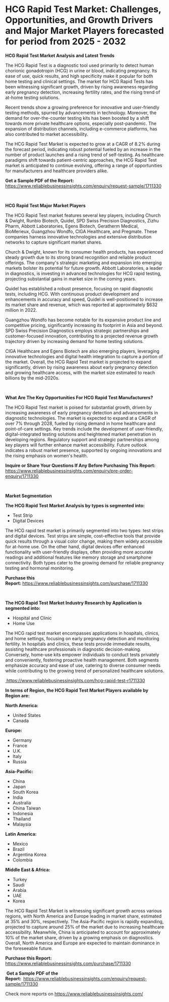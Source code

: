 <p><h1>HCG Rapid Test Market: Challenges, Opportunities, and Growth Drivers and Major Market Players forecasted for period from 2025 - 2032</h1></p><p><strong>HCG Rapid Test Market Analysis and Latest Trends</strong></p>
<p><p>The HCG Rapid Test is a diagnostic tool used primarily to detect human chorionic gonadotropin (HCG) in urine or blood, indicating pregnancy. Its ease of use, quick results, and high specificity make it popular for both home testing and clinical settings. The market for HCG Rapid Tests has been witnessing significant growth, driven by rising awareness regarding early pregnancy detection, increasing fertility rates, and the rising trend of at-home testing solutions.</p><p>Recent trends show a growing preference for innovative and user-friendly testing methods, spurred by advancements in technology. Moreover, the demand for over-the-counter testing kits has been boosted by a shift towards more private healthcare options, especially post-pandemic. The expansion of distribution channels, including e-commerce platforms, has also contributed to market accessibility.</p><p>The HCG Rapid Test Market is expected to grow at a CAGR of 8.2% during the forecast period, indicating robust potential fueled by an increase in the number of product launches and a rising trend of self-testing. As healthcare paradigms shift towards patient-centric approaches, the HCG Rapid Test market is anticipated to continue evolving, offering a range of opportunities for manufacturers and healthcare providers alike.</p></p>
<p><strong>Get a Sample PDF of the Report:&nbsp;</strong> <a href="https://www.reliablebusinessinsights.com/enquiry/request-sample/1711330?utm_campaign=84&utm_medium=2&utm_source=Github&utm_content=ia&utm_term=10012025&utm_id=hcg-rapid-test">https://www.reliablebusinessinsights.com/enquiry/request-sample/1711330</a></p>
<p>&nbsp;</p>
<p><strong>HCG Rapid Test Major Market Players</strong></p>
<p><p>The HCG Rapid Test market features several key players, including Church & Dwight, Runbio Biotech, Quidel, SPD Swiss Precision Diagnostics, Zizhu Pharm, Abbott Laboratories, Egens Biotech, Geratherm Medical, BioMerieux, Guangzhou Wondfo, CIGA Healthcare, and Pregmate. These companies harness innovative technologies and extensive distribution networks to capture significant market shares.</p><p>Church & Dwight, known for its consumer health products, has experienced steady growth due to its strong brand recognition and reliable product offerings. The company's strategic marketing and expansion into emerging markets bolster its potential for future growth. Abbott Laboratories, a leader in diagnostics, is investing in advanced technologies for HCG rapid testing, projecting substantial gains in market size in the coming years.</p><p>Quidel has established a robust presence, focusing on rapid diagnostic tests, including HCG. With continuous product development and enhancements in accuracy and speed, Quidel is well-positioned to increase its market share and revenue, which was reported at approximately $632 million in 2022.</p><p>Guangzhou Wondfo has become notable for its expansive product line and competitive pricing, significantly increasing its footprint in Asia and beyond. SPD Swiss Precision Diagnostics employs strategic partnerships and customer-focused innovation, contributing to a projected revenue growth trajectory driven by increasing demand for home testing solutions.</p><p>CIGA Healthcare and Egens Biotech are also emerging players, leveraging innovative technologies and digital health integration to capture a portion of the market. Overall, the HCG Rapid Test market is projected to expand significantly, driven by rising awareness about early pregnancy detection and growing healthcare access, with the market size estimated to reach billions by the mid-2020s.</p></p>
<p>&nbsp;</p>
<p><strong>What Are The Key Opportunities For HCG Rapid Test Manufacturers?</strong></p>
<p><p>The HCG Rapid Test market is poised for substantial growth, driven by increasing awareness of early pregnancy detection and advancements in diagnostic technologies. The market is expected to expand at a CAGR of over 7% through 2028, fueled by rising demand in home healthcare and point-of-care settings. Key trends include the development of user-friendly, digital-integrated testing solutions and heightened market penetration in developing regions. Regulatory support and strategic partnerships among key players will further enhance market accessibility. Future outlook indicates a robust market presence, supported by ongoing innovations and the rising emphasis on women's health.</p></p>
<p><strong>Inquire or Share Your Questions If Any Before Purchasing This Report:</strong> <a href="https://www.reliablebusinessinsights.com/enquiry/pre-order-enquiry/1711330?utm_campaign=84&utm_medium=2&utm_source=Github&utm_content=ia&utm_term=10012025&utm_id=hcg-rapid-test">https://www.reliablebusinessinsights.com/enquiry/pre-order-enquiry/1711330</a></p>
<p>&nbsp;</p>
<p><strong>Market Segmentation</strong></p>
<p><strong>The HCG Rapid Test Market Analysis by types is segmented into:</strong></p>
<p><ul><li>Test Strip</li><li>Digital Devices</li></ul></p>
<p><p>The HCG rapid test market is primarily segmented into two types: test strips and digital devices. Test strips are simple, cost-effective tools that provide quick results through a visual color change, making them widely accessible for at-home use. On the other hand, digital devices offer enhanced functionality with user-friendly displays, often providing more accurate readings and additional features like memory storage and smartphone connectivity. Both types cater to the growing demand for reliable pregnancy testing and hormonal monitoring.</p></p>
<p><strong>Purchase this Report:&nbsp;</strong><a href="https://www.reliablebusinessinsights.com/purchase/1711330?utm_campaign=84&utm_medium=2&utm_source=Github&utm_content=ia&utm_term=10012025&utm_id=hcg-rapid-test">https://www.reliablebusinessinsights.com/purchase/1711330</a></p>
<p>&nbsp;</p>
<p><strong>The HCG Rapid Test Market Industry Research by Application is segmented into:</strong></p>
<p><ul><li>Hospital and Clinic</li><li>Home Use</li></ul></p>
<p><p>The HCG rapid test market encompasses applications in hospitals, clinics, and home settings, focusing on early pregnancy detection and monitoring fertility. In hospitals and clinics, these tests provide immediate results, assisting healthcare professionals in diagnostic decision-making. Conversely, home-use kits empower individuals to conduct tests privately and conveniently, fostering proactive health management. Both segments emphasize accuracy and ease of use, catering to diverse consumer needs while contributing to the growing trend of personalized healthcare solutions.</p></p>
<p><a href="https://www.reliablebusinessinsights.com/hcg-rapid-test-r1711330?utm_campaign=84&utm_medium=2&utm_source=Github&utm_content=ia&utm_term=10012025&utm_id=hcg-rapid-test">&nbsp;https://www.reliablebusinessinsights.com/hcg-rapid-test-r1711330</a></p>
<p><strong>In terms of Region, the HCG Rapid Test Market Players available by Region are:</strong></p>
<p>
    <p> <strong> North America: </strong>
        <ul>
            <li>United States</li>
            <li>Canada</li>
        </ul>
        </p> 
    <p> <strong> Europe: </strong>
        <ul>
            <li>Germany</li>
            <li>France</li>
            <li>U.K.</li>
            <li>Italy</li>
            <li>Russia</li>
        </ul>
        </p> 
    <p> <strong> Asia-Pacific: </strong>
        <ul>
            <li>China</li>
            <li>Japan</li>
            <li>South Korea</li>
            <li>India</li>
            <li>Australia</li>
            <li>China Taiwan</li>
            <li>Indonesia</li>
            <li>Thailand</li>
            <li>Malaysia</li>
        </ul>
        </p> 
    <p> <strong> Latin America: </strong>
        <ul>
            <li>Mexico</li>
            <li>Brazil</li>
            <li>Argentina Korea</li>
            <li>Colombia</li>
        </ul>
        </p> 
    <p> <strong> Middle East & Africa: </strong>
        <ul>
            <li>Turkey</li>
            <li>Saudi</li>
            <li>Arabia</li>
            <li>UAE</li>
            <li>Korea</li>
        </ul>
    </p>
    </p>
<p><p>The HCG Rapid Test Market is witnessing significant growth across various regions, with North America and Europe leading in market share, estimated at 35% and 30%, respectively. The Asia-Pacific region is rapidly expanding, projected to capture around 25% of the market due to increasing healthcare accessibility. Meanwhile, China is anticipated to account for approximately 10% of the market share, driven by a growing emphasis on diagnostics. Overall, North America and Europe are expected to maintain dominance in the foreseeable future.</p></p>
<p><strong>Purchase this Report: </strong><a href="https://www.reliablebusinessinsights.com/purchase/1711330?utm_campaign=84&utm_medium=2&utm_source=Github&utm_content=ia&utm_term=10012025&utm_id=hcg-rapid-test">https://www.reliablebusinessinsights.com/purchase/1711330</a></p>
<p>&nbsp;<strong>Get a Sample PDF of the Report:&nbsp;&nbsp;</strong><a href="https://www.reliablebusinessinsights.com/enquiry/request-sample/1711330?utm_campaign=84&utm_medium=2&utm_source=Github&utm_content=ia&utm_term=10012025&utm_id=hcg-rapid-test">https://www.reliablebusinessinsights.com/enquiry/request-sample/1711330</a></p>
<p><strong></strong></p>
<p>Check more reports on <a href="https://www.reliablebusinessinsights.com/?utm_campaign=84&utm_medium=2&utm_source=Github&utm_content=ia&utm_term=10012025&utm_id=hcg-rapid-test">https://www.reliablebusinessinsights.com/</a></p>